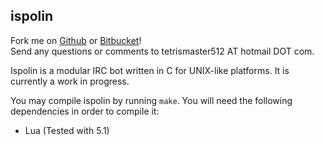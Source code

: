 ispolin
-------

Fork me on [Github](https://github.com/tm512/ispolin) or [Bitbucket](https://bitbucket.org/tm512/ispolin)!  
Send any questions or comments to tetrismaster512 AT hotmail DOT com.

Ispolin is a modular IRC bot written in C for UNIX-like platforms. It 
is currently a work in progress.

You may compile ispolin by running `make`. You will need the following
dependencies in order to compile it:

* Lua (Tested with 5.1)
